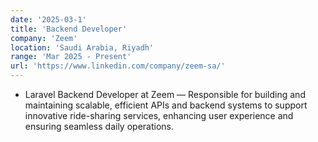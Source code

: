 ```yaml
---
date: '2025-03-1'
title: 'Backend Developer'
company: 'Zeem'
location: 'Saudi Arabia, Riyadh'
range: 'Mar 2025 - Present'
url: 'https://www.linkedin.com/company/zeem-sa/'
---
```


- Laravel Backend Developer at Zeem — Responsible for building and maintaining scalable, efficient APIs and backend systems to support innovative ride-sharing services, enhancing user experience and ensuring seamless daily operations.
